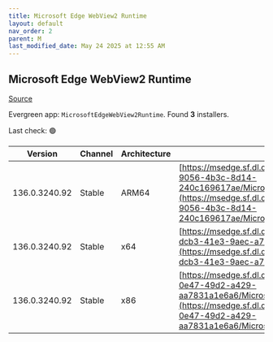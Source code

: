 ```yaml
---
title: Microsoft Edge WebView2 Runtime
layout: default
nav_order: 2
parent: M
last_modified_date: May 24 2025 at 12:55 AM
---
```


## Microsoft Edge WebView2 Runtime

[Source](https://developer.microsoft.com/en-us/microsoft-edge/webview2/)

Evergreen app: `MicrosoftEdgeWebView2Runtime`. Found **3** installers.

Last check: 🟢

| Version       | Channel | Architecture | URI                                                                                                                                                                                                                                                                                                                            |
| ------------- | ------- | ------------ | ------------------------------------------------------------------------------------------------------------------------------------------------------------------------------------------------------------------------------------------------------------------------------------------------------------------------------ |
| 136.0.3240.92 | Stable  | ARM64        | [https://msedge.sf.dl.delivery.mp.microsoft.com/filestreamingservice/files/5934c12c-9056-4b3c-8d14-240c169617ae/MicrosoftEdgeWebView2RuntimeInstallerARM64.exe](https://msedge.sf.dl.delivery.mp.microsoft.com/filestreamingservice/files/5934c12c-9056-4b3c-8d14-240c169617ae/MicrosoftEdgeWebView2RuntimeInstallerARM64.exe) |
| 136.0.3240.92 | Stable  | x64          | [https://msedge.sf.dl.delivery.mp.microsoft.com/filestreamingservice/files/6e1e9052-dcb3-41e3-9aec-a7880afb75b2/MicrosoftEdgeWebView2RuntimeInstallerX64.exe](https://msedge.sf.dl.delivery.mp.microsoft.com/filestreamingservice/files/6e1e9052-dcb3-41e3-9aec-a7880afb75b2/MicrosoftEdgeWebView2RuntimeInstallerX64.exe)     |
| 136.0.3240.92 | Stable  | x86          | [https://msedge.sf.dl.delivery.mp.microsoft.com/filestreamingservice/files/e67cb1f2-0e47-49d2-a429-aa7831a1e6a6/MicrosoftEdgeWebView2RuntimeInstallerX86.exe](https://msedge.sf.dl.delivery.mp.microsoft.com/filestreamingservice/files/e67cb1f2-0e47-49d2-a429-aa7831a1e6a6/MicrosoftEdgeWebView2RuntimeInstallerX86.exe)     |
